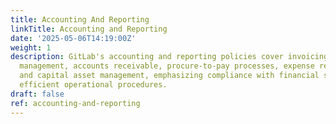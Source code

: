 ```yaml
---
title: Accounting And Reporting
linkTitle: Accounting and Reporting
date: '2025-05-06T14:19:00Z'
weight: 1
description: GitLab's accounting and reporting policies cover invoicing, subscription
  management, accounts receivable, procure-to-pay processes, expense reimbursements,
  and capital asset management, emphasizing compliance with financial standards and
  efficient operational procedures.
draft: false
ref: accounting-and-reporting
---
```


